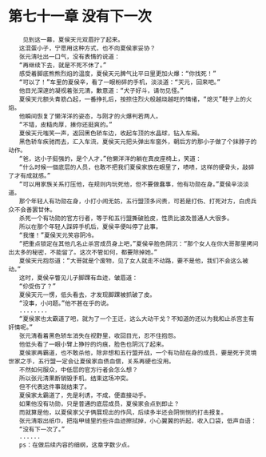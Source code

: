 # 第七十一章 没有下一次
        见到这一幕，夏侯天元双眉拧了起来。
       这混蛋小子，宁愿用这种方式，也不向夏侯家妥协？
       张元清吐出一口气，没有表情的说道：
       “再继续下去，就是不死不休了。”
       感受着脚底熊熊烈焰的温度，夏侯天元脾气比平日里更加火爆：“你找死！”
       “可以了！”车里的夏侯辛，看了一眼粉碎的手机，淡淡道：“天元，回来吧。”
       他目光深邃的凝视着张元清，歉意道：“犬子好斗，请勿见怪。”
       夏侯天元额头青筋凸起，一番挣扎后，按捺住烈火般越烧越旺的情绪，“熄灭”鞋子上的火焰。
       他瞬间恢复了懒洋洋的姿态，与刚才的火爆判若两人。
       “不错，皮糙肉厚，揍你还挺爽的。”
       夏侯天元嗤笑一声，返回黑色轿车边，收起车顶的水晶球，钻入车厢。
       黑色轿车疾驰而去，汇入车流，夏侯天元把头弹出车窗外，朝后方的那小子做了个抹脖子的动作。
       “爸，这小子挺强的，是个人才，”他懒洋洋的躺在真皮座椅上，笑道：
       “什么时候一個底层的人员，也敢不把我们夏侯家放在眼里了，啧啧，这样的硬骨头，敲碎了才有成就感。”
       “可以用家族关系打压他，在规则内玩死他，但不要做蠢事，他有功勋在身。”夏侯辛淡淡道。
       那个年轻人有功勋在身，小打小闹无妨，五行盟顶多问责，可若是打伤、打死对方，白虎兵众不会善罢甘休。
       杀死一个有功勋的官方行者，等于和五行盟撕破脸皮，性质比波及普通人大很多。
       所以在那个年轻人踩碎手机后，夏侯辛便叫停了此事。
       “我懂！”夏侯天元笑容阴冷。
       “把重点锁定在其他几名止杀宫成员身上吧，”夏侯辛脸色阴沉：“那个女人在你大哥那里拷问出太多的秘密，不能留了。这次不管如何，都要除掉她。”
       夏侯天元抱怨道：“大哥就是个废物，见了女人就走不动路，要不是他，我们不会这么被动。”
       这时，夏侯辛瞥见儿子脚踝有血迹，皱眉道：
       “伱受伤了？”
       夏侯天元一愣，低头看去，才发现脚踝被抓破了皮。
       “没事，小问题。”他不甚在乎的说。
       ........
       “夏侯家也太霸道了吧，就为了一个王迁，这么大动干戈？不知道的还以为我和止杀宫主有奸情呢。”
       张元清看着黑色轿车消失在视野里，收回目光，忍不住抱怨。
       他低头看了一眼小臂上狰狞的灼痕，脸色也阴沉了起来。
       夏侯家再霸道，也不敢杀他，除非想和五行盟开战，一个有功勋在身的成员，要是死于灵境世家之手，五行盟一定会让夏侯家血债血偿，关系再硬也没用。
       不然如何服众，中低层的官方行者会怎么想？
       所以张元清果断销毁手机，结束这场冲突。
       但不代表这件事就结束了。
       夏侯家太霸道了，先是利诱，不成，便直接动手。
       如果他没有功勋，只是普通的底层成员，夏侯家会点到即止？
       而就算是他，以夏侯家父子俩展现出的作风，后续多半还会阴恻恻的打击报复。
       张元清取出纸巾，把指甲缝里的些许血迹擦拭掉，小心翼翼的折起，收入口袋，低声自语：
       “没有下一次了。”
       ......
       ps：在做后续内容的细纲，这章字数少点。